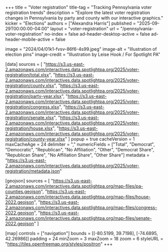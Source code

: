 +++
title = "Voter registration"
title-tag = "Tracking Pennsylvania voter registration trends"
description = "Explore the latest voter registration changes in Pennsylvania by party and county with our interactive graphics."
kicker = "Elections"
authors = ["Alexandra Harris"]
published = "2025-09-29T00:00:00-04:00"
layout = "voter-registration"
url = "/pennsylvania-voter-registration"
no-index = false
ad-header-desktop-active = false
ad-header-mobile-active = false

image = "2024/04/01k1-fvsv-86f6-4s99.jpeg"
image-alt = "Illustration of election pins"
image-credit = "Illustration by Leise Hook / For Spotlight PA"

[data]
sources = [
  "https://s3.us-east-2.amazonaws.com/interactives.data.spotlightpa.org/2025/voter-registration/total.xlsx",
  "https://s3.us-east-2.amazonaws.com/interactives.data.spotlightpa.org/2025/voter-registration/county.xlsx",
  "https://s3.us-east-2.amazonaws.com/interactives.data.spotlightpa.org/2025/voter-registration/party-year.xlsx",
  "https://s3.us-east-2.amazonaws.com/interactives.data.spotlightpa.org/2025/voter-registration/congress.xlsx",
  "https://s3.us-east-2.amazonaws.com/interactives.data.spotlightpa.org/2025/voter-registration/senate.xlsx",
  "https://s3.us-east-2.amazonaws.com/interactives.data.spotlightpa.org/2025/voter-registration/house.xlsx",
  "https://s3.us-east-2.amazonaws.com/interactives.data.spotlightpa.org/2025/voter-registration/county-year.xlsx"
]
popup = true
cacheVersion = 1
maxCacheAge = 24
delimiter = ","
numericFields = ["Total", "Democrat", "Democratic", "Republican", "No Affiliation", "Other", "Democrat Share", "Republican Share", "No Affiliation Share", "Other Share"]
metadata = "https://s3.us-east-2.amazonaws.com/interactives.data.spotlightpa.org/2025/voter-registration/metadata.json"

[geojson]
sources = [
  "https://s3.us-east-2.amazonaws.com/interactives.data.spotlightpa.org/map-files/pa-counties.geojson",
  "https://s3.us-east-2.amazonaws.com/interactives.data.spotlightpa.org/map-files/house-2022.geojson",
  "https://s3.us-east-2.amazonaws.com/interactives.data.spotlightpa.org/map-files/congress-2022.geojson",
  "https://s3.us-east-2.amazonaws.com/interactives.data.spotlightpa.org/map-files/senate-2022.geojson"
]

[map]
controls = ["navigation"]
bounds = [[-80.5199, 39.7198], [-74.6895, 42.26986]]
padding = 24
minZoom = 3
maxZoom = 18
zoom = 6
styleURL = "https://tiles.openfreemap.org/styles/positron"
+++
